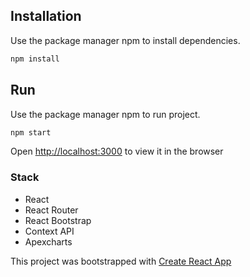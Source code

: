 ## Installation

Use the package manager npm to install dependencies.

```javascript
npm install 
```
## Run

Use the package manager npm to run project.

```javascript
npm start 
```
Open [http://localhost:3000](http://localhost:3000) to view it in the browser

### Stack
- React
- React Router
- React Bootstrap
- Context API
- Apexcharts

This project was bootstrapped with [Create React App](https://github.com/facebook/create-react-app)
